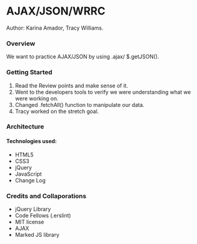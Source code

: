 # AJAX/JSON/WRRC

Author: Karina Amador, Tracy Williams. 

### Overview

We want to practice AJAX/JSON by using .ajax/ $.getJSON().

### Getting Started
 
1. Read the Review points and make sense of it.
2. Went to the developers tools to verify we were understanding what we were working on.
3. Changed .fetchAll() function to manipulate our data.
4. Tracy worked on the stretch goal.

### Architecture

#### Technologies used:

- HTML5
- CSS3
- jQuery
- JavaScript
- Change Log

### Credits and Collaporations

- jQuery Library
- Code Fellows (.erslint)
- MIT license
- AJAX
- Marked JS library